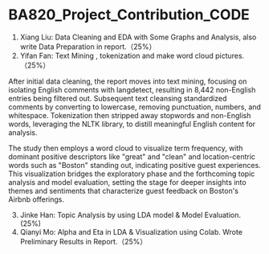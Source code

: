# BA820_Project_Contribution_CODE
1. Xiang Liu: Data Cleaning and EDA with Some Graphs and Analysis, also write Data Preparation in report.（25%）
2. Yifan Fan: Text Mining , tokenization and make word cloud pictures.（25%）

After initial data cleaning, the report moves into text mining, focusing on isolating English comments with langdetect, resulting in 8,442 non-English entries being filtered out. Subsequent text cleansing standardized comments by converting to lowercase, removing punctuation, numbers, and whitespace. Tokenization then stripped away stopwords and non-English words, leveraging the NLTK library, to distill meaningful English content for analysis.

The study then employs a word cloud to visualize term frequency, with dominant positive descriptors like "great" and "clean" and location-centric words such as "Boston" standing out, indicating positive guest experiences. This visualization bridges the exploratory phase and the forthcoming topic analysis and model evaluation, setting the stage for deeper insights into themes and sentiments that characterize guest feedback on Boston's Airbnb offerings.

3. Jinke Han: Topic Analysis by using LDA model & Model Evaluation. (25%)
4. Qianyi Mo: Alpha and Eta in LDA & Visualization using Colab. Wrote Preliminary Results in Report.（25%）
